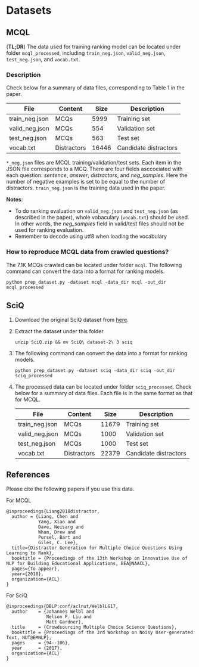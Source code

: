 # Datasets

## MCQL
(**TL;DR**) The data used for training ranking model can be located under folder `mcql_processed`, including `train_neg.json`, `valid_neg.json`, `test_neg.json`, and `vocab.txt`.

### Description
Check below for a summary of data files, corresponding to Table 1 in the paper.

File           | Content   | Size | Description | 
--|--|--|--
train_neg.json | MCQs | 5999 |Training set|
valid_neg.json | MCQs | 554  | Validation set |
test_neg.json  | MCQs | 563  |Test set |
vocab.txt      | Distractors | 16446 |Candidate distractors | 

`*_neg.json` files are MCQL training/validation/test sets. Each item in the JSON file corresponds to a MCQ.
There are four fields asccociated with each question: *sentence*, *answer*, *distractors*, and *neg_samples*.
Here the number of negative examples is set to be equal to the number of distractors.
`train_neg.json` is the training data used in the paper.

**Notes**: 
* To do ranking evaluation on `valid_neg.json` and `test_neg.json` (as described in the paper),
whole vobaculary (`vocab.txt`) should be used. In other words, the *neg_samples* field in valid/test files should not be used for ranking evaluation.
* Remember to decode using utf8 when loading the vocabulary

### How to reproduce MCQL data from crawled questions?
The 7.1K MCQs crawled can be located under folder `mcql`. The following command can convert the data into a format for ranking models.
```shell
python prep_dataset.py -dataset mcql -data_dir mcql -out_dir mcql_processed
```


## SciQ
1. Download the original SciQ dataset from [here](http://data.allenai.org/sciq/).
1. Extract the dataset under this folder
    ```shell
    unzip SciQ.zip && mv SciQ\ dataset-2\ 3 sciq
    ```
1. The following command can convert the data into a format for ranking models.
    ```shell
    python prep_dataset.py -dataset sciq -data_dir sciq -out_dir sciq_processed
    ```
1. The processed data can be located under folder `sciq_processed`. Check below for a summary of data files. 
Each file is in the same format as that for MCQL.
    
    File           | Content   | Size | Description | 
    --|--|--|--
    train_neg.json | MCQs | 11679 |Training set|
    valid_neg.json | MCQs | 1000  |Validation set |
    test_neg.json | MCQs  | 1000  |Test set |
    vocab.txt | Distractors | 22379 |Candidate distractors |
    
## References
Please cite the following papers if you use this data.

For MCQL
```
@inproceedings{Liang2018distractor,
  author = {Liang, Chen and
            Yang, Xiao and
            Dave, Neisarg and
            Wham, Drew and
            Pursel, Bart and
            Giles, C. Lee},
  title={Distractor Generation for Multiple Choice Questions Using Learning to Rank},
  booktitle = {Proceedings of the 13th Workshop on Innovative Use of NLP for Building Educational Applications, BEA@NAACL},
  pages={To appear},
  year={2018},
  organization={ACL}
}
```

For SciQ
```
@inproceedings{DBLP:conf/aclnut/WelblLG17,
  author    = {Johannes Welbl and
               Nelson F. Liu and
               Matt Gardner},
  title     = {Crowdsourcing Multiple Choice Science Questions},
  booktitle = {Proceedings of the 3rd Workshop on Noisy User-generated Text, NUT@EMNLP},
  pages     = {94--106},
  year      = {2017},
  organization={ACL}
}
```
